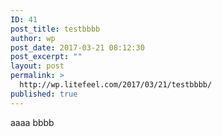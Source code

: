 ```yaml
---
ID: 41
post_title: testbbbb
author: wp
post_date: 2017-03-21 08:12:30
post_excerpt: ""
layout: post
permalink: >
  http://wp.litefeel.com/2017/03/21/testbbbb/
published: true
---
```

aaaa
bbbb